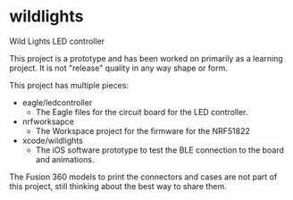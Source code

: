 # wildlights
Wild Lights LED controller

This project is a prototype and has been worked on primarily as a learning project. It is not "release" quality in any way
shape or form.

This project has multiple pieces:
- eagle/ledcontroller
  - The Eagle files for the circuit board for the LED controller.
- nrfworksapce 
  - The Workspace project for the firmware for the NRF51822
- xcode/wildlights 
  - The iOS software prototype to test the BLE connection to the board and animations.

The Fusion 360 models to print the connectors and cases are not part of this project, still thinking about the best way to share
them. 
